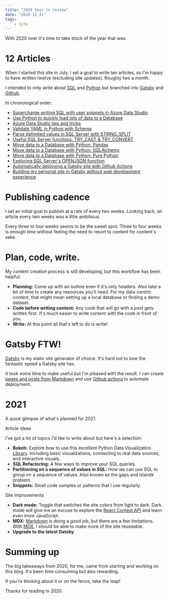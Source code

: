 ```yaml
---
title: "2020 Year in review"
date: "2020-12-31"
tags:
    - Site
---
```


With 2020 over it's time to take stock of the year that was.

# 12 Articles

When I started this site in July, I set a goal to write ten articles, so I'm happy to have written twelve (excluding site updates). Roughly two a month.

I intended to only write about [SQL](/tags/sql-server/) and [Python](/tags/python/) but branched into [Gatsby](/tags/gatsby/) and [Github](/tags/github/).

In chronological order:

* [Supercharge writing SQL with user snippets in Azure Data Studio](/azure-data-studio-user-snippets/)
* [Use Python to quickly load lots of data to a Database](/quickly-load-data-db-python/)
* [Azure Data Studio tips and tricks](/auzre-data-studio-tips-tricks/)
* [Validate YAML in Python with Schema](/validate-yaml-python-schema/)
* [Parse delimited values in SQL Server with STRING_SPLIT](/sql-server-string-split/)
* [Useful SQL Server functions: TRY_CAST & TRY_CONVERT](/sql-server-try-cast-convert/)
* [Move data to a Database with Python: Pandas](/move-data-to-db-with-pandas/)
* [Move data to a Database with Python: SQLAlchemy](/move-data-to-db-with-sqlalchemy/)
* [Move data to a Database with Python: Pure Python](/move-data-to-db-with-pure-python/)
* [Exploring SQL Server's OPENJSON function](/exploring-sql-servers-openjson-function/)
* [Automatically deploying a Gatsby site with Github Actions](/automatically-deploying-with-github-actions/)
* [Building my personal site in Gatsby without web development experience](/building-my-personal-site-in-gatsby/)

# Publishing cadence

I set an initial goal to publish at a rate of every two weeks. Looking back, an article every two weeks was a little ambitious. 

Every three to four weeks seems to be the sweet spot. Three to four weeks is enough time without feeling the need to resort to content for content's sake.

# Plan, code, write.

My content creation process is still developing, but this workflow has been helpful:

* **Planning:** Come up with an outline even if it's only headers. Also take a bit of time to create any resources you'll need. For my data-centric content, that might mean setting up a local database or finding a demo dataset.
* **Code before writing content:** Any code that will go with a post gets written first. It's much easier to write content with the code in front of you.
* **Write:** At this point all that's left to do is write!


# Gatsby FTW!

[Gatsby](https://www.gatsbyjs.com/) is my static site generator of choice. It's hard not to love the fantastic speed a Gatsby site has.

It took some time to make useful but I'm pleased with the result. I can create [pages and posts from Markdown](https://www.gatsbyjs.com/docs/tutorial/part-seven/) and use [Github actions]((/automatically-deploying-with-github-actions/)) to automate deployment.

# 2021

A quick glimpse of what's planned for 2021.

Article ideas

I've got a lot of topics I'd like to write about but here's a selection:

* **Bokeh:** Explore how to use this excellent Python Data Visualization [Library](https://docs.bokeh.org/en/latest/). Including basic visualizations, connecting to real data sources, and interactive visuals.
* **SQL Refactoring:** A few ways to improve your SQL queries.
* **Partitioning on a sequence of values in SQL:** How we can use SQL to group on a sequence of values. Also known as the gaps and islands problem.
* **Snippets:** Small code samples or patterns that I use regularly.

Site improvements

* **Dark mode:** Toggle that switches the site colors from light to dark. Dark mode will give me an excuse to explore the [React Context API](https://www.gatsbyjs.com/blog/2019-01-31-using-react-context-api-with-gatsby/) and learn even more JavaScript.
* **MDX:** [Markdown](****) is doing a good job, but there are a few limitations. With [MDX](https://www.gatsbyjs.com/docs/how-to/routing/mdx/), I should be able to make more of the site reuseable.
* **Upgrade to the latest Gatsby**

# Summing up

The big takeaways from 2020, for me, came from starting and working on this blog. It's been time consuming but also rewarding.

If you're thinking about it or on the fence, take the leap!

Thanks for reading in 2020.